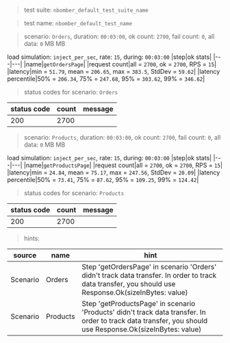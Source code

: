 > test suite: `nbomber_default_test_suite_name`

> test name: `nbomber_default_test_name`

> scenario: `Orders`, duration: `00:03:00`, ok count: `2700`, fail count: `0`, all data: `0` MB MB

load simulation: `inject_per_sec`, rate: `15`, during: `00:03:00`
|step|ok stats|
|---|---|
|name|`getOrdersPage`|
|request count|all = `2700`, ok = `2700`, RPS = `15`|
|latency|min = `51.79`, mean = `206.65`, max = `383.5`, StdDev = `59.62`|
|latency percentile|50% = `206.34`, 75% = `247.68`, 95% = `303.62`, 99% = `346.62`|
> status codes for scenario: `Orders`

|status code|count|message|
|---|---|---|
|200|2700||

> scenario: `Products`, duration: `00:03:00`, ok count: `2700`, fail count: `0`, all data: `0` MB MB

load simulation: `inject_per_sec`, rate: `15`, during: `00:03:00`
|step|ok stats|
|---|---|
|name|`getProductsPage`|
|request count|all = `2700`, ok = `2700`, RPS = `15`|
|latency|min = `24.84`, mean = `75.17`, max = `247.56`, StdDev = `20.09`|
|latency percentile|50% = `73.41`, 75% = `87.62`, 95% = `109.25`, 99% = `124.42`|
> status codes for scenario: `Products`

|status code|count|message|
|---|---|---|
|200|2700||

> hints:

|source|name|hint|
|---|---|---|
|Scenario|Orders|Step 'getOrdersPage' in scenario 'Orders' didn't track data transfer. In order to track data transfer, you should use Response.Ok(sizeInBytes: value)|
|Scenario|Products|Step 'getProductsPage' in scenario 'Products' didn't track data transfer. In order to track data transfer, you should use Response.Ok(sizeInBytes: value)|
